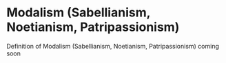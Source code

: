 # Modalism (Sabellianism, Noetianism, Patripassionism)
Definition of Modalism (Sabellianism, Noetianism, Patripassionism) coming soon
